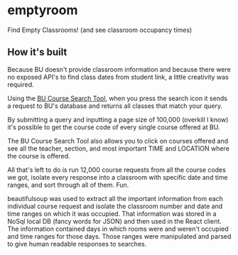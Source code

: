# emptyroom

Find Empty Classrooms! (and see classroom occupancy times)

## How it's built

Because BU doesn't provide classroom information and because there were no exposed API's to find class dates from student link, a little creativity was required. 

Using the [BU Course Search Tool](https://www.bu.edu/phpbin/course-search/), when you press the search icon it sends a request to BU's database and returns all classes that match your query. 

By submitting a query and inputting a page size of 100,000 (overkill I know) it's possible to get the course code of every single course offered at BU. 

The BU Course Search Tool also allows you to click on courses offered and see all the teacher, section, and most important TIME and LOCATION where the course is offered. 

All that's left to do is run 12,000 course requests from all the course codes we got, isolate every response into a classroom with specific date and time ranges, and sort through all of them. Fun. 

beautifulsoup was used to extract all the important information from each individual course request and isolate the classroom number and date and time ranges on which it was occupied. That information was stored in a NoSql local DB (fancy words for JSON) and then used in the React client. The information contained days in which rooms were and weren't occupied and time ranges for those days. Those ranges were manipulated and parsed to give human readable responses to searches. 
